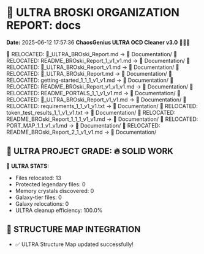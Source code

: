 # 🌌 ULTRA BROSKI ORGANIZATION REPORT: docs
**Date:** 2025-06-12 17:57:36
**ChaosGenius ULTRA OCD Cleaner v3.0** 🧠💜🌌

📁 RELOCATED: 🌌_ULTRA_BROski_Report.md → 📝 Documentation/
📁 RELOCATED: README_BROski_Report_1_v1_v1.md → 📝 Documentation/
📁 RELOCATED: 🌌_ULTRA_BROski_Report_v1.md → 📝 Documentation/
📁 RELOCATED: 🌌_ULTRA_BROski_Report.md → 📝 Documentation/
📁 RELOCATED: getting-started_1_1_1_v1_v1.md → 📝 Documentation/
📁 RELOCATED: README_BROski_Report_v1_v1_v1.md → 📝 Documentation/
📁 RELOCATED: README_PORTALS_1_1_v1_v1.md → 📝 Documentation/
📁 RELOCATED: 🌌_ULTRA_BROski_Report_v1_v1.md → 📝 Documentation/
📁 RELOCATED: requirements_1_1_v1_v1.txt → 📝 Documentation/
📁 RELOCATED: token_test_results_1_1_v1_v1.txt → 📝 Documentation/
📁 RELOCATED: README_BROski_Report_1_1_1_v1_v1.md → 📝 Documentation/
📁 RELOCATED: PORT_MAP_1_1_v1_v1.md → 📝 Documentation/
📁 RELOCATED: README_BROski_Report_2_1_v1_v1.md → 📝 Documentation/

## 🌌 ULTRA PROJECT GRADE: 🔥 SOLID WORK
**🧠 ULTRA STATS:**
- Files relocated: 13
- Protected legendary files: 0
- Memory crystals discovered: 0
- Galaxy-tier files: 0
- Galaxy relocations: 0
- ULTRA cleanup efficiency: 100.0%

## 🔄 STRUCTURE MAP INTEGRATION
- ✅ ULTRA Structure Map updated successfully!